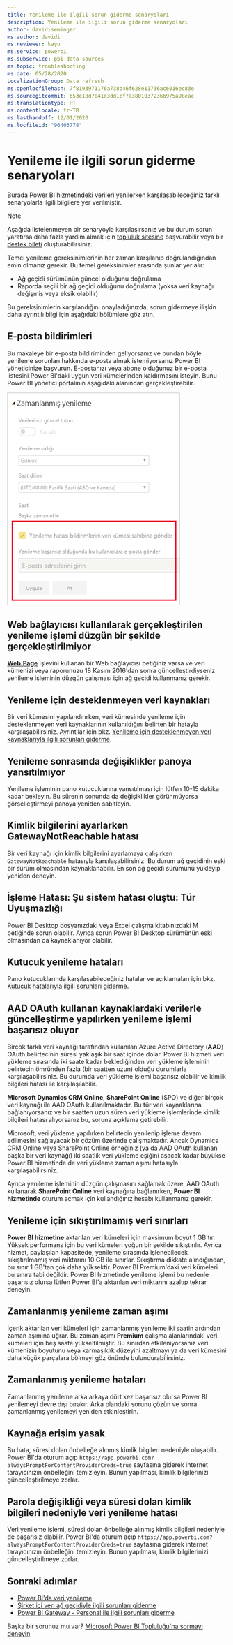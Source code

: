 ```yaml
---
title: Yenileme ile ilgili sorun giderme senaryoları
description: Yenileme ile ilgili sorun giderme senaryoları
author: davidiseminger
ms.author: davidi
ms.reviewer: kayu
ms.service: powerbi
ms.subservice: pbi-data-sources
ms.topic: troubleshooting
ms.date: 05/28/2020
LocalizationGroup: Data refresh
ms.openlocfilehash: 7f8193971176a738b46f628e11736ac6016ec83e
ms.sourcegitcommit: 653e18d7041d3dd1cf7a38010372366975a98eae
ms.translationtype: HT
ms.contentlocale: tr-TR
ms.lasthandoff: 12/01/2020
ms.locfileid: "96403778"
---
```

# <a name="troubleshooting-refresh-scenarios"></a>Yenileme ile ilgili sorun giderme senaryoları

Burada Power BI hizmetindeki verileri yenilerken karşılaşabileceğiniz farklı senaryolarla ilgili bilgilere yer verilmiştir.

> [!NOTE]
> Aşağıda listelenmeyen bir senaryoyla karşılaşırsanız ve bu durum sorun yaratırsa daha fazla yardım almak için [topluluk sitesine](https://community.powerbi.com/) başvurabilir veya bir [destek bileti](https://powerbi.microsoft.com/support/) oluşturabilirsiniz.
>

Temel yenileme gereksinimlerinin her zaman karşılanıp doğrulandığından emin olmanız gerekir. Bu temel gereksinimler arasında şunlar yer alır:

* Ağ geçidi sürümünün güncel olduğunu doğrulama
* Raporda seçili bir ağ geçidi olduğunu doğrulama (yoksa veri kaynağı değişmiş veya eksik olabilir)

Bu gereksinimlerin karşılandığını onayladığınızda, sorun gidermeye ilişkin daha ayrıntılı bilgi için aşağıdaki bölümlere göz atın. 


## <a name="email-notifications"></a>E-posta bildirimleri

Bu makaleye bir e-posta bildiriminden geliyorsanız ve bundan böyle yenileme sorunları hakkında e-posta almak istemiyorsanız Power BI yöneticinize başvurun. E-postanızı veya abone olduğunuz bir e-posta listesini Power BI'daki uygun veri kümelerinden kaldırmasını isteyin. Bunu Power BI yönetici portalının aşağıdaki alanından gerçekleştirebilir.

![Yenileme bildirimleri için e-posta](media/refresh-troubleshooting-refresh-scenarios/refresh-email.png)

## <a name="refresh-using-web-connector-doesnt-work-properly"></a>Web bağlayıcısı kullanılarak gerçekleştirilen yenileme işlemi düzgün bir şekilde gerçekleştirilmiyor

[**Web.Page**](/powerquery-m/web-page) işlevini kullanan bir Web bağlayıcısı betiğiniz varsa ve veri kümenizi veya raporunuzu 18 Kasım 2016'dan sonra güncelleştirdiyseniz yenileme işleminin düzgün çalışması için ağ geçidi kullanmanız gerekir.

## <a name="unsupported-data-source-for-refresh"></a>Yenileme için desteklenmeyen veri kaynakları

Bir veri kümesini yapılandırırken, veri kümesinde yenileme için desteklenmeyen veri kaynaklarının kullanıldığını belirten bir hatayla karşılaşabilirsiniz. Ayrıntılar için bkz. [Yenileme için desteklenmeyen veri kaynaklarıyla ilgili sorunları giderme](service-admin-troubleshoot-unsupported-data-source-for-refresh.md).

## <a name="dashboard-doesnt-reflect-changes-after-refresh"></a>Yenileme sonrasında değişiklikler panoya yansıtılmıyor

Yenileme işleminin pano kutucuklarına yansıtılması için lütfen 10-15 dakika kadar bekleyin. Bu sürenin sonunda da değişiklikler görünmüyorsa görselleştirmeyi panoya yeniden sabitleyin.

## <a name="gatewaynotreachable-when-setting-credentials"></a>Kimlik bilgilerini ayarlarken GatewayNotReachable hatası

Bir veri kaynağı için kimlik bilgilerini ayarlamaya çalışırken `GatewayNotReachable` hatasıyla karşılaşabilirsiniz. Bu durum ağ geçidinin eski bir sürüm olmasından kaynaklanabilir. En son ağ geçidi sürümünü yükleyip yeniden deneyin.

## <a name="processing-error-the-following-system-error-occurred-type-mismatch"></a>İşleme Hatası: Şu sistem hatası oluştu: Tür Uyuşmazlığı

Power BI Desktop dosyanızdaki veya Excel çalışma kitabınızdaki M betiğinde sorun olabilir. Ayrıca sorun Power BI Desktop sürümünün eski olmasından da kaynaklanıyor olabilir.

## <a name="tile-refresh-errors"></a>Kutucuk yenileme hataları

Pano kutucuklarında karşılaşabileceğiniz hatalar ve açıklamaları için bkz. [Kutucuk hatalarıyla ilgili sorunları giderme](refresh-troubleshooting-tile-errors.md).

## <a name="refresh-fails-when-updating-data-from-sources-that-use-aad-oauth"></a>AAD OAuth kullanan kaynaklardaki verilerle güncelleştirme yapılırken yenileme işlemi başarısız oluyor

Birçok farklı veri kaynağı tarafından kullanılan Azure Active Directory (**AAD**) OAuth belirtecinin süresi yaklaşık bir saat içinde dolar. Power BI hizmeti veri yükleme sırasında iki saate kadar beklediğinden veri yükleme işleminin belirtecin ömründen fazla (bir saatten uzun) olduğu durumlarla karşılaşabilirsiniz. Bu durumda veri yükleme işlemi başarısız olabilir ve kimlik bilgileri hatası ile karşılaşılabilir.

**Microsoft Dynamics CRM Online**, **SharePoint Online** (SPO) ve diğer birçok veri kaynağı ile AAD OAuth kullanılmaktadır. Bu tür veri kaynaklarına bağlanıyorsanız ve bir saatten uzun süren veri yükleme işlemlerinde kimlik bilgileri hatası alıyorsanız bu, soruna açıklama getirebilir.

Microsoft, veri yükleme yapılırken belirtecin yenilenip işleme devam edilmesini sağlayacak bir çözüm üzerinde çalışmaktadır. Ancak Dynamics CRM Online veya SharePoint Online örneğiniz (ya da AAD OAuth kullanan başka bir veri kaynağı) iki saatlik veri yükleme eşiğini aşacak kadar büyükse Power BI hizmetinde de veri yükleme zaman aşımı hatasıyla karşılaşabilirsiniz.

Ayrıca yenileme işleminin düzgün çalışmasını sağlamak üzere, AAD OAuth kullanarak **SharePoint Online** veri kaynağına bağlanırken, **Power BI hizmetinde** oturum açmak için kullandığınız hesabı kullanmanız gerekir.

## <a name="uncompressed-data-limits-for-refresh"></a>Yenileme için sıkıştırılmamış veri sınırları

**Power BI hizmetine** aktarılan veri kümeleri için maksimum boyut 1 GB'tır. Yüksek performans için bu veri kümeleri yoğun bir şekilde sıkıştırılır. Ayrıca hizmet, paylaşılan kapasitede, yenileme sırasında işlenebilecek sıkıştırılmamış veri miktarını 10 GB ile sınırlar. Sıkıştırma dikkate alındığından, bu sınır 1 GB'tan çok daha yüksektir. Power BI Premium'daki veri kümeleri bu sınıra tabi değildir. Power BI hizmetinde yenileme işlemi bu nedenle başarısız olursa lütfen Power BI'a aktarılan veri miktarını azaltıp tekrar deneyin.

## <a name="scheduled-refresh-timeout"></a>Zamanlanmış yenileme zaman aşımı

İçerik aktarılan veri kümeleri için zamanlanmış yenileme iki saatin ardından zaman aşımına uğrar. Bu zaman aşımı **Premium** çalışma alanlarındaki veri kümeleri için beş saate yükseltilmiştir. Bu sınırdan etkileniyorsanız veri kümenizin boyutunu veya karmaşıklık düzeyini azaltmayı ya da veri kümesini daha küçük parçalara bölmeyi göz önünde bulundurabilirsiniz.

## <a name="scheduled-refresh-failures"></a>Zamanlanmış yenileme hataları

Zamanlanmış yenileme arka arkaya dört kez başarısız olursa Power BI yenilemeyi devre dışı bırakır. Arka plandaki sorunu çözün ve sonra zamanlanmış yenilemeyi yeniden etkinleştirin.

## <a name="access-to-the-resource-is-forbidden"></a>Kaynağa erişim yasak  

Bu hata, süresi dolan önbelleğe alınmış kimlik bilgileri nedeniyle oluşabilir. Power BI'da oturum açıp `https://app.powerbi.com?alwaysPromptForContentProviderCreds=true` sayfasına giderek internet tarayıcınızın önbelleğini temizleyin. Bunun yapılması, kimlik bilgilerinizi güncelleştirilmeye zorlar.

## <a name="data-refresh-failure-because-of-password-change-or-expired-credentials"></a>Parola değişikliği veya süresi dolan kimlik bilgileri nedeniyle veri yenileme hatası

Veri yenileme işlemi, süresi dolan önbelleğe alınmış kimlik bilgileri nedeniyle de başarısız olabilir. Power BI'da oturum açıp `https://app.powerbi.com?alwaysPromptForContentProviderCreds=true` sayfasına giderek internet tarayıcınızın önbelleğini temizleyin. Bunun yapılması, kimlik bilgilerinizi güncelleştirilmeye zorlar.

## <a name="next-steps"></a>Sonraki adımlar

- [Power BI'da veri yenileme](refresh-data.md)  
- [Şirket içi veri ağ geçidiyle ilgili sorunları giderme](service-gateway-onprem-tshoot.md)  
- [Power BI Gateway - Personal ile ilgili sorunları giderme](service-admin-troubleshooting-power-bi-personal-gateway.md)  

Başka bir sorunuz mu var? [Microsoft Power BI Topluluğu'na sormayı deneyin](https://community.powerbi.com/)
